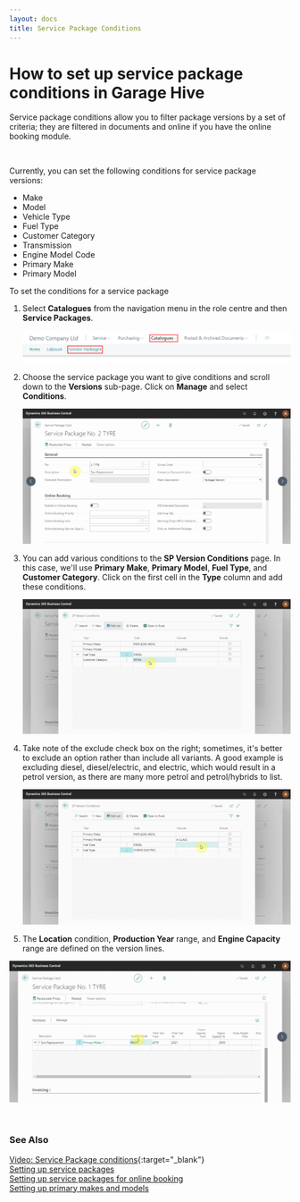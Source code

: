 ```yaml
---
layout: docs
title: Service Package Conditions
---
```


# How to set up service package conditions in Garage Hive

Service package conditions allow you to filter package versions by a set of criteria; they are filtered in documents and online if you have the online booking module.

<br>

Currently, you can set the following conditions for service package versions:

* Make
* Model
* Vehicle Type
* Fuel Type
* Customer Category
* Transmission
* Engine Model Code 
* Primary Make
* Primary Model

To set the conditions for a service package
1. Select **Catalogues** from the navigation menu in the role centre and then **Service Packages**.

   ![](media/garagehive-service-package-conditions1.png)

2. Choose the service package you want to give conditions and scroll down to the **Versions** sub-page. Click on **Manage** and select **Conditions**.

   ![](media/garagehive-service-package-conditions2.gif)

3. You can add various conditions to the **SP Version Conditions** page. In this case, we'll use **Primary Make**, **Primary Model**, **Fuel Type**, and **Customer Category**. Click on the first cell in the **Type** column and add these conditions.

   ![](media/garagehive-service-package-conditions3.gif)

4. Take note of the exclude check box on the right; sometimes, it's better to exclude an option rather than include all variants. A good example is excluding diesel, diesel/electric, and electric, which would result in a petrol version, as there are many more petrol and petrol/hybrids to list. 

   ![](media/garagehive-service-package-conditions4.gif)

5. The **Location** condition, **Production Year** range, and **Engine Capacity** range are defined on the version lines.

![](media/garagehive-service-package-conditions5.gif)


<br>

### See Also

[Video: Service Package conditions](http://www.youtube.com/watch?v=DDrB5v6kzM0){:target="_blank"} \
[Setting up service packages](/docs/garagehive-service-packages.html) \
[Setting up service packages for online booking](/docs/garagehive-onlinebooking-service-packages.html) \
[Setting up primary makes and models](/docs/garagehive-setting-up-primary-makes-and-models.html)